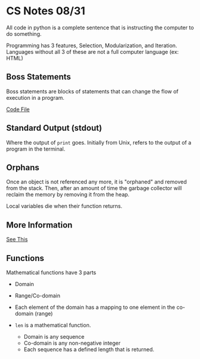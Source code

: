# CS Notes 08/31

All code in python is a complete sentence that is instructing the computer to do something.

Programming has 3 features, Selection, Modularization, and Iteration. Languages without all 3 of these are not a full computer language (ex: HTML)

Boss Statements
---------------

Boss statements are blocks of statements that can change the flow of execution in a program.


[Code File](../../../testing/fun.py)


Standard Output (stdout)
---------------

Where the output of `print` goes. Initially from Unix, refers to the output of a program in the terminal.

Orphans
-------

Once an object is not referenced any more, it is "orphaned" and removed from the stack. Then, after an amount of time the garbage collector will reclaim the memory by removing it from the heap.

Local variables die when their function returns.

More Information
----------------

[See This](https://faculty.ncssm.edu/~morrison/currentClasses/4240/Aug/31Aug21/index.php)


Functions
---------

Mathematical functions have 3 parts
- Domain
- Range/Co-domain
- Each element of the domain has a mapping to one element in the co-domain (range)

- `len` is a mathematical function.
    - Domain is any sequence
    - Co-domain is any non-negative integer
    - Each sequence has a defined length that is returned.